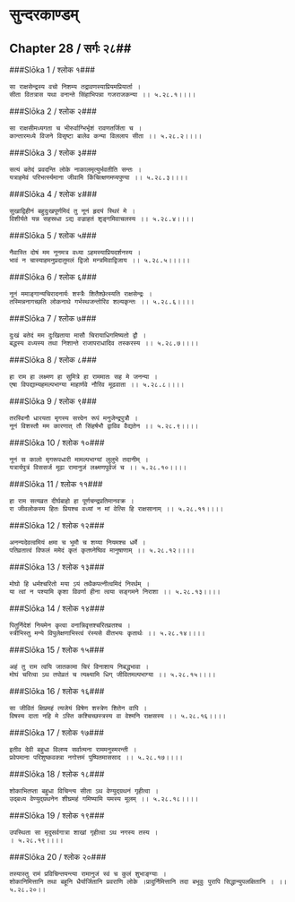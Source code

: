 सुन्दरकाण्डम्
===============================


## Chapter 28  / सर्गः २८##


###Slōka 1 / श्लोक १###


    सा राक्षसेन्द्रस्य वचो निशम्य तद्रावणस्याप्रियमप्रियार्ता ।
    सीता वितत्रास यथा वनान्ते सिंहाभिपन्ना गजराजकन्या ।। ५.२८.१।।।।


###Slōka 2 / श्लोक २###


    सा राक्षसीमध्यगता च भीरुर्वाग्भिर्भृशं रावणतर्जिता च ।
    कान्तारमध्ये विजने विसृष्टा बालेव कन्या विललाप सीता ।। ५.२८.२।।।।


###Slōka 3 / श्लोक ३###


    सत्यं बतेदं प्रवदन्ति लोके नाकालमृत्युर्भवतीति सन्तः ।
    यत्राहमेवं परिभर्त्स्यमाना जीवामि किंचित्क्षणमप्यपुण्या ।। ५.२८.३।।।।


###Slōka 4 / श्लोक ४###


    सुखाद्विहीनं बहुदुःखपूर्णमिदं तु नूनं हृदयं स्थिरं मे ।
    विशीर्यते यन्न सहस्रधा ऽद्य वज्राहतं शृङ्गमिवाचलस्य ।। ५.२८.४।।।।


###Slōka 5 / श्लोक ५###


    नैवास्ति दोषं मम नूनमत्र वध्या ऽहमस्याप्रियदर्शनस्य ।
    भावं न चास्याहमनुप्रदातुमलं द्विजो मन्त्रमिवाद्विजाय ।। ५.२८.५।।।।।


###Slōka 6 / श्लोक ६###


    नूनं ममाङ्गान्यचिरादनार्यः शस्त्रैः शितैश्छेत्स्यति राक्षसेन्द्रः ।
    तस्मिन्ननागच्छति लोकनाथे गर्भस्थजन्तोरिव शल्यकृन्तः ।। ५.२८.६।।।।


###Slōka 7 / श्लोक ७###


    दुःखं बतेदं मम दुःखिताया मासौ चिरायाधिगमिष्यतो द्वौ ।
    बद्धस्य वध्यस्य तथा निशान्ते राजापराधादिव तस्करस्य ।। ५.२८.७।।।।


###Slōka 8 / श्लोक ८###


    हा राम हा लक्ष्मण हा सुमित्रे हा राममातः सह मे जनन्या ।
    एषा विपद्याम्यहमल्पभाग्या माहार्णवे नौरिव मूढवाता ।। ५.२८.८।।।।


###Slōka 9 / श्लोक ९###


    तरस्विनौ धारयता मृगस्य सत्त्वेन रूपं मनुजेन्द्रपुत्रौ ।
    नूनं विशस्तौ मम कारणात् तौ सिंहर्षभौ द्वाविव वैद्यतेन ।। ५.२८.९।।।।


###Slōka 10 / श्लोक १०###


    नूनं स कालो मृगरूपधारी मामल्पभाग्यां लुलुभे तदानीम् ।
    यत्रार्यपुत्रं विससर्ज मूढा रामानुजं लक्ष्मणपूर्वजं च ।। ५.२८.१०।।।।


###Slōka 11 / श्लोक ११###


    हा राम सत्यव्रत दीर्घबाहो हा पूर्णचन्द्रप्रतिमानवक्र ।
    रा जीवलोकस्य हितः प्रियश्च वध्यां न मां वेत्सि हि राक्षसानाम् ।। ५.२८.११।।।।


###Slōka 12 / श्लोक १२###


    अनन्यदेवत्वमियं क्षमा च भूमौ च शय्या नियमश्च धर्मे ।
    पतिव्रतात्वं विफलं ममेदं कृतं कृतघ्नेष्विव मानुषाणाम् ।। ५.२८.१२।।।।


###Slōka 13 / श्लोक १३###


    मोघो हि धर्मश्चरितो मया ऽयं तथैकपत्नीत्वमिदं निरर्थम् ।
    या त्वां न पश्यामि कृशा विवर्णा हीना त्वया सङ्गमने निराशा ।। ५.२८.१३।।।।


###Slōka 14 / श्लोक १४###


    पितुर्निदेशं नियमेन कृत्वा वनान्निवृत्तश्चरितव्रतश्च ।
    स्त्रीभिस्तु मन्ये विपुलेक्षणाभिस्त्वं रंस्यसे वीतभयः कृतार्थः ।। ५.२८.१४।।।।


###Slōka 15 / श्लोक १५###


    अहं तु राम त्वयि जातकामा चिरं विनाशाय निबद्धभावा ।
    मोघं चरित्वा ऽथ तपोव्रतं च त्यक्ष्यामि धिग् जीवितमल्पभाग्या ।। ५.२८.१५।।।।


###Slōka 16 / श्लोक १६###


    सा जीवितं क्षिप्रमहं त्यजेयं विषेण शस्त्रेण शितेन वापि ।
    विषस्य दाता नहि मे ऽस्ति कश्चिच्छस्त्रस्य वा वेश्मनि राक्षसस्य ।। ५.२८.१६।।।।


###Slōka 17 / श्लोक १७###


    इतीव देवी बहुधा विलप्य सर्वात्मना राममनुस्मरन्ती ।
    प्रवेपमाना परिशुष्कवक्त्रा नगोत्तमं पुष्पितमाससाद ।। ५.२८.१७।।।।


###Slōka 18 / श्लोक १८###


    शोकाभितप्ता बहुधा विचिन्त्य सीता ऽथ वेण्युद्ग्रथनं गृहीत्वा ।
    उद्बध्य वेण्युद्ग्रथनेन शीघ्रमहं गमिष्यामि यमस्य मूलम् ।। ५.२८.१८।।।।


###Slōka 19 / श्लोक १९###


    उपस्थिता सा मृदुसर्वगात्रा शाखां गृहीत्वा ऽथ नगस्य तस्य ।
    । ५.२८.१९।।।।


###Slōka 20 / श्लोक २०###


    तस्यास्तु रामं प्रविचिन्तयन्त्या रामानुजं स्वं च कुलं शुभाङ्ग्याः ।
    शोकानिमित्तानि तथा बहूनि धैर्यार्जितानि प्रवराणि लोके ।प्रादुर्निमित्तानि तदा बभूवुः पुरापि सिद्धान्युपलक्षितानि । ।। ५.२८.२०।।


